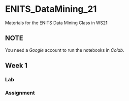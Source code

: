 # ENITS_DataMining_21
Materials for the ENITS Data Mining Class in WS21

## NOTE
You need a *Google* account to run the notebooks in *Colab*.

## Week 1

### Lab


### Assignment

